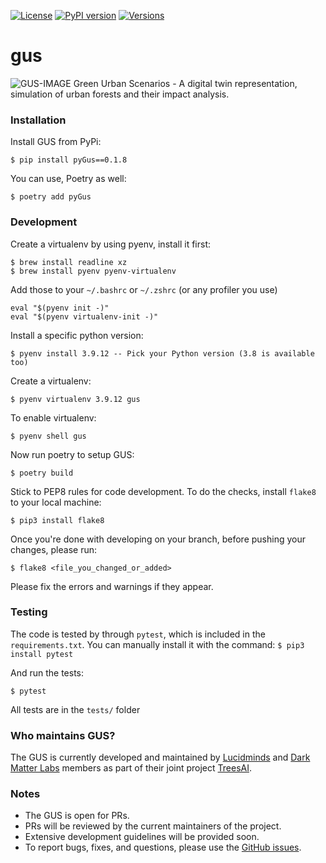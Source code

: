 [![License](https://img.shields.io/badge/License-Apache_2.0-blue.svg)](https://opensource.org/licenses/Apache-2.0) [![PyPI version](https://badge.fury.io/py/pygus.svg)](https://badge.fury.io/py/pygus) [![Versions](https://img.shields.io/pypi/pyversions/pygus)]()
# gus
![GUS-IMAGE](https://miro.medium.com/max/1400/1*fMM7rnq1RJCh-nFBGLUvyA.png)
Green Urban Scenarios - A digital twin representation, simulation of urban forests and their impact analysis.

### Installation

Install GUS from PyPi:

```
$ pip install pyGus==0.1.8
```

You can use, Poetry as well:

```
$ poetry add pyGus
```

### Development

Create a virtualenv by using pyenv, install it first:

```
$ brew install readline xz
$ brew install pyenv pyenv-virtualenv
```

Add those to your `~/.bashrc` or `~/.zshrc` (or any profiler you use)

```
eval "$(pyenv init -)"
eval "$(pyenv virtualenv-init -)"
```

Install a specific python version:

```
$ pyenv install 3.9.12 -- Pick your Python version (3.8 is available too)
```

Create a virtualenv:

```
$ pyenv virtualenv 3.9.12 gus
```

To enable virtualenv:

```
$ pyenv shell gus
```

Now run poetry to setup GUS:

```
$ poetry build
```


Stick to PEP8 rules for code development. To do the checks, install `flake8` to your local machine:

`$ pip3 install flake8`

Once you're done with developing on your branch, before pushing your changes, please run:

`$ flake8 <file_you_changed_or_added>`

Please fix the errors and warnings if they appear.

### Testing

The code is tested by through `pytest`, which is included in the `requirements.txt`. You can manually install it with the command:
`$ pip3 install pytest`

And run the tests:

`$ pytest`

All tests are in the `tests/` folder

### Who maintains GUS?
The GUS is currently developed and maintained by [Lucidminds](https://lucidminds.ai/) and [Dark Matter Labs](https://darkmatterlabs.org/) members as part of their joint project [TreesAI](https://treesasinfrastructure.com/#/).

### Notes
* The GUS is open for PRs.
* PRs will be reviewed by the current maintainers of the project.
* Extensive development guidelines will be provided soon.
* To report bugs, fixes, and questions, please use the [GitHub issues](https://github.com/lucidmindsai/gus/issues).